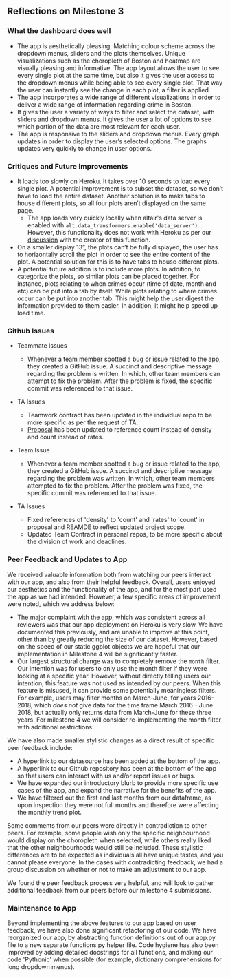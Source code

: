 ## Reflections on Milestone 3
### What the dashboard does well
- The app is aesthetically pleasing. Matching colour scheme across the dropdown menus, sliders and the plots themselves. Unique visualizations such as the choropleth of Boston and heatmap are visually pleasing and informative. The app layout allows the user to see every single plot at the same time, but also it gives the user access to the dropdown menus while being able to see every single plot. That way the user can instantly see the change in each plot, a filter is applied.  
- The app incorporates a wide range of different visualizations in order to deliver a wide range of information regarding crime in Boston. 
- It gives the user a variety of ways to filter and select the dataset, with sliders and dropdown menus. It gives the user a lot of options to see which portion of the data are most relevant for each user. 
- The app is responsive to the sliders and dropdown menus. Every graph updates in order to display the user’s selected options. The graphs updates very quickly to change in user options.
  
### Critiques and Future Improvements 
- It loads too slowly on Heroku. It takes over 10 seconds to load every single plot. A potential improvement is to subset the dataset, so we don’t have to load the entire dataset. Another solution is to make tabs to house different plots, so all four plots aren’t displayed on the same page.
  - The app loads very quickly locally when altair's data server is enabled with `alt.data_transformers.enable('data_server')`. However, this functionality does not work with Heroku as per our [discussion](https://github.com/altair-viz/altair_data_server/issues/11) with the creator of this function.
- On a smaller display 13”, the plots can’t be fully displayed, the user has to horizontally scroll the plot in order to see the entire content of the plot. A potential solution for this is to have tabs to house different plots. 
- A potential future addition is to include more plots. In addition, to categorize the plots, so similar plots can be placed together. For instance, plots relating to when crimes occur (time of date, month and etc) can be put into a tab by itself. While plots relating to where crimes occur can be put into another tab. This might help the user digest the information provided to them easier. In addition, it might help speed up load time. 

### Github Issues
- Teammate Issues 
  - Whenever a team member spotted a bug or issue related to the app, they created a GitHub issue. A succinct and descriptive message regarding the problem is written. In which, other team members can attempt to fix the problem. After the problem is fixed, the specific commit was referenced to that issue. 
- TA Issues
  - Teamwork contract has been updated in the individual repo to be more specific as per the request of TA.
  - [Proposal](https://github.com/UBC-MDS/DSCI-532_gr202_dashboard/blob/master/Proposal.md) has been updated to reference count instead of density and count instead of rates. 

- Team Issue
  - Whenever a team member spotted a bug or issue related to the app, they created a GitHub issue. A succinct and descriptive message regarding the problem was written. In which, other team members attempted to fix the problem. After the problem was fixed, the specific commit was referenced to that issue. 
- TA Issues
  - Fixed references of 'density' to 'count' and 'rates' to 'count' in proposal and REAMDE to reflect updated project scope.
  - Updated Team Contract in personal repos, to be more specific about the division of work and deadlines. 
  
### Peer Feedback and Updates to App
We received valuable information both from watching our peers interact with our app, and also from their helpful feedback.  Overall, users enjoyed our aesthetics and the functionality of the app, and for the most part used the app as we had intended. However, a few specific areas of improvement were noted, which we address below: 
- The major complaint with the app, which was consistent across all reviewers was that our app deployment on Heroku is very slow. We have documented this previously, and are unable to improve at this point, other than by greatly reducing the size of our dataset. However, based on the speed of our static ggplot objects we are hopeful that our implementation in Milestone 4 will be significantly faster.  
- Our largest structural change was to completely remove the `month` filter. Our intention was for users to only use the month filter if they were looking at a specific year. However, without directly telling users our intention, this feature was not used as intended by our peers. When this feature is misused, it can provide some potentially meaningless filters. For example, users may filter months on March-June, for years 2016-2018, which _does not_ give data for the time frame March 2016 - June 2018, but actually only returns data from March-June for these three years. For milestone 4 we will consider re-implementing the month filter with additional restrictions.

We have also made smaller stylistic changes as a direct result of specific peer feedback include:
- A hyperlink to our datasource has been added at the bottom of the app.
- A hyperlink to our Github repository has been at the bottom of the app so that users can interact with us and/or report issues or bugs.
- We have expanded our introductory blurb to provide more specific use cases of the app, and expand the narrative for the benefits of the app. 
- We have filtered out the first and last months from our dataframe, as upon inspection they were not full months and therefore were affecting the monthly trend plot. 

Some comments from our peers were directly in contradiction to other peers. For example, some people wish only the specific neighbourhood would display on the choropleth when selected, while others really liked that the other neighbourhoods would still be included. These stylistic differences are to be expected as individuals all have unique tastes, and you cannot please everyone. In the cases with contradicting feedback, we had a group discussion on whether or not to make an adjustment to our app. 

We found the peer feedback process very helpful, and will look to gather additional feedback from our peers before our milestone 4 submissions.

### Maintenance to App
Beyond implementing the above features to our app based on user feedback, we have also done significant refactoring of our code. We have reorganized our app, by abstracting function definitions out of our app.py file to a new separate functions.py helper file. Code hygiene has also been improved by adding detailed docstrings for all functions, and making our code 'Pythonic' when possible (for example, dictionary comprehensions for long dropdown menus). 

